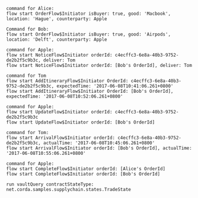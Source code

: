     command for Alice:
    flow start OrderFlow$Initiator isBuyer: true, good: 'Macbook', location: 'Hague', counterparty: Apple
    
    Command for Bob:
    flow start OrderFlow$Initiator isBuyer: true, good: 'Airpods', location: 'Delft', counterparty: Apple
    
    command for Apple:
    flow start NoticeFlow$Initiator orderId: c4ecffc3-6e8a-40b3-9752-de2b2f5c9b3c, deliver: Tom
    flow start NoticeFlow$Initiator orderId: [Bob's OrderId], deliver: Tom
    
    command for Tom
    flow start AddItineraryFlow$Initiator OrderId: c4ecffc3-6e8a-40b3-9752-de2b2f5c9b3c, expectedTime: '2017-06-08T10:41:06.261+0800'
    flow start AddItineraryFlow$Initiator OrderId: [Bob's OrderId], expectedTime: '2017-06-08T10:52:06.261+0800'
    
    command for Apple:
    flow start UpdateFlow$Initiator orderId: c4ecffc3-6e8a-40b3-9752-de2b2f5c9b3c
    flow start UpdateFlow$Initiator orderId: [Bob's OrderId]
    
    command for Tom:
    flow start ArrivalFlow$Initiator orderId: c4ecffc3-6e8a-40b3-9752-de2b2f5c9b3c, actualTime: '2017-06-08T10:45:06.261+0800'
    flow start ArrivalFlow$Initiator orderId: [Bob's OrderId], actualTime: '2017-06-08T10:55:06.261+0800'
    
    command for Apple:
    flow start CompleteFlow$Initiator orderId: [Alice's OrderId]
    flow start CompleteFlow$Initiator orderId: [Bob's OrderId]
    
    run vaultQuery contractStateType: net.corda.samples.supplychain.states.TradeState

